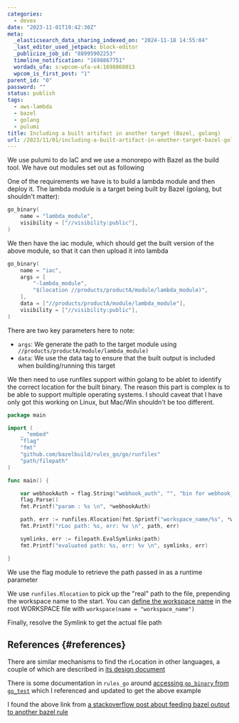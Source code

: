```yaml
---
categories:
  - devex
date: "2023-11-01T19:42:30Z"
meta:
  _elasticsearch_data_sharing_indexed_on: "2024-11-18 14:55:04"
  _last_editor_used_jetpack: block-editor
  _publicize_job_id: "88995902253"
  timeline_notification: "1698867751"
  wordads_ufa: s:wpcom-ufa-v4:1698868013
  wpcom_is_first_post: "1"
parent_id: "0"
password: ""
status: publish
tags:
  - aws-lambda
  - bazel
  - golang
  - pulumi
title: Including a built artifact in another target (Bazel, golang)
url: /2023/11/01/including-a-built-artifact-in-another-target-bazel-golang/
---
```


We use pulumi to do IaC and we use a monorepo with Bazel as the build tool. We
have out modules set out as following

One of the requirements we have is to build a lambda module and then deploy it.
The lambda module is a target being built by Bazel (golang, but shouldn\'t
matter):

```go
go_binary(
    name = "lambda_module",
    visibility = ["//visibility:public"],
)
```

<!--more-->

We then have the iac module, which should get the built version of the above
module, so that it can then upload it into lambda

```go
go_binary(
    name = "iac",
    args = [
        "-lambda_module",
        "$(location //products/productA/module/lambda_module)",
    ],
    data = ["//products/productA/module/lambda_module"],
    visibility = ["//visibility:public"],
)
```

There are two key parameters here to note:

- `args`: We generate the path to the target module using
  ` //products/productA/module/lambda_module)`
- `data`: We use the data tag to ensure that the built output is included when
  building/running this target

We then need to use runfiles support within golang to be ablet to identify the
correct location for the built binary. The reason this part is complex is to be
able to support multiple operating systems. I should caveat that I have only got
this working on Linux, but Mac/Win shouldn\'t be too different.

```go
package main

import (
    _ "embed"
    "flag"
    "fmt"
    "github.com/bazelbuild/rules_go/go/runfiles"
    "path/filepath"
)

func main() {

    var webhookAuth = flag.String("webhook_auth", "", "bin for webhook_auth")
    flag.Parse()
    fmt.Printf("param : %s \n", *webhookAuth)

    path, err := runfiles.Rlocation(fmt.Sprintf("workspace_name/%s", *webhookAuth))
    fmt.Printf("rLoc path: %s, err: %v \n", path, err)

    symlinks, err := filepath.EvalSymlinks(path)
    fmt.Printf("evaluated path: %s, err: %v \n", symlinks, err)

}
```

We use the flag module to retrieve the path passed in as a runtime parameter

We use `runfiles.Rlocation` to pick up the \"real\" path to the file, prepending
the workspace name to the start. You can
[define the workspace name](https://bazel.build/rules/lib/globals/workspace#workspace)
in the root WORKSPACE file with `workspace(name = "workspace_name")`

Finally, resolve the Symlink to get the actual file path

## References {#references}

There are similar mechanisms to find the rLocation in other languages, a couple
of which are described in
[its design document](https://docs.google.com/document/d/e/2PACX-1vSDIrFnFvEYhKsCMdGdD40wZRBX3m3aZ5HhVj4CtHPmiXKDCxioTUbYsDydjKtFDAzER5eg7OjJWs3V/pub)

There is some documentation in `rules_go` around
[accessing `go_binary` from `go_test`](https://github.com/bazelbuild/rules_go#how-do-i-access-go_binary-executables-from-go_test)
which I referenced and updated to get the above example

I found the above link from
[a stackoverflow post about feeding bazel output to another bazel rule](https://stackoverflow.com/questions/70193581/feed-bazel-output-to-another-bazel-rule)
